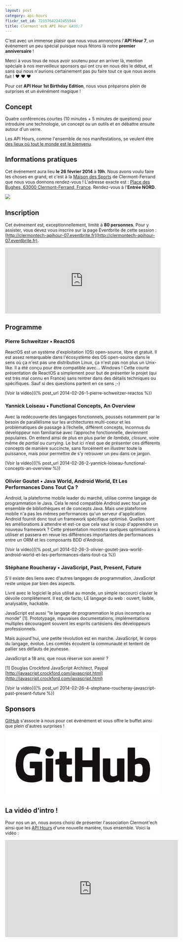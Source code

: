```yaml
---
layout: post
category: api-hours
flickr_set_id: 72157642242455944
title: Clermont'ech API Hour &#35;7
---
```


C'est avec un immense plaisir que nous vous annonçons l'**API Hour 7**, un
événement un peu spécial puisque nous fêtons là notre **premier anniversaire** !

Merci à vous tous de nous avoir soutenu pour en arriver là, mention spéciale à
nos merveilleux sponsors qui ont cru en nous dès le début, et sans qui nous
n'aurions certainement pas pu faire tout ce que nous avons fait ! &hearts;
&hearts; &hearts;

Pour cet **API Hour 1st Birthday Edition**, nous vous préparons plein de
surprises et un événément magique !

## Concept

Quatre conférences courtes (10 minutes + 5 minutes de questions) pour
introduire une technologie, un concept ou un outils et en débattre ensuite
autour d'un verre.

Les API Hours, comme l'ensemble de nos manifestations, se veulent être [des
lieux où tout le monde est le bienvenu](/code-of-conduct.html).

## Informations pratiques

Cet événement aura lieu **le 26 février 2014** à **19h**. Nous avons voulu faire
les choses en grand, et c'est à la [Maison des
Sports](http://www.clermont-ferrand.fr/La-Maison-des-sports.html) de
Clermont-Ferrand que nous vous donnons rendez-vous !
L'adresse exacte est : [Place des Bughes, 63000 Clermont-Ferrand,
France](https://maps.google.com/maps?q=Maison+des+sports,+Place+des+Bughes,+Clermont-Ferrand,+France&hl=en&sll=45.786032,3.087274&sspn=0.001714,0.00228&oq=maison+des+sports+clermont&t=h&hq=Maison+des+sports,&hnear=Place+des+Bughes,+63000+Clermont-Ferrand,+France&z=16&iwloc=A).
Rendez-vous à l'**Entrée NORD**.

[![](http://maps.googleapis.com/maps/api/staticmap?center=maison+des+sports&size=600x400&sensor=false&markers=color:red|45.786294,3.087301)](https://maps.google.com/maps?q=Maison+des+sports,+Place+des+Bughes,+Clermont-Ferrand,+France&hl=en&sll=45.786032,3.087274&sspn=0.001714,0.00228&oq=maison+des+sports+clermont&t=h&hq=Maison+des+sports,&hnear=Place+des+Bughes,+63000+Clermont-Ferrand,+France&z=16&iwloc=A)

## Inscription

Cet événement est, exceptionnellement, limité à **80 personnes**. Pour y
assister, vous devez vous inscrire sur la page Eventbrite de cette session :
[http://clermontech-apihour-07.eventbrite.fr](http://clermontech-apihour-07.eventbrite.fr).

<iframe src="http://www.eventbrite.com/tickets-external?eid=10570965041&amp;ref=etckt&amp;v=2" frameborder="0" height="214" width="100%" vspace="0" hspace="0" marginheight="5" marginwidth="5" scrolling="auto" allowtransparency="true">Clermont'ech Eventbrite</iframe>

## Programme

### Pierre Schweitzer • ReactOS

ReactOS est un système d'exploitation (OS) open-source, libre et gratuit. Il est
assez remarquable dans l'écosystème des OS open-source dans le sens où ça n'est
pas une distribution Linux, ça n'est pas non plus un Unix-like. Il a été conçu
pour être compatible avec... Windows ! Cette courte présentation de ReactOS a
simplement pour but de présenter le projet (qui est très mal connu en France)
sans rentrer dans des détails techniques ou spécifiques. Sauf si des questions
partent en ce sens ;-)

[Voir la vidéo]({% post_url 2014-02-26-1-pierre-schweitzer-reactos %})

### Yannick Loiseau • Functional Concepts, An Overview

Avec la redécouverte des langages fonctionnels, poussés notamment par le besoin
de parallélisme sur les architectures multi-coeur et les problématiques de
passage à l’échelle, différent concepts, inconnus du développeur non familiarisé
avec l’approche fonctionnelle, deviennent populaires. On entend ainsi de plus en
plus parler de _lambda_, _closure_, voire même de _partial_ ou _currying_.  Le
but ici n’est que de présenter ces différents concepts de manière succincte,
sans forcément en illustrer toute la puissance, mais pour permettre de s’y
retrouver un peu dans ce jargon.

[Voir la vidéo]({% post_url 2014-02-26-2-yannick-loiseau-functional-concepts-an-overview %})

### Olivier Goutet • Java World, Android World, Et Les Performances Dans Tout Ça ?

Android, la plateforme mobile leader du marché, utilise comme langage de
programmation le Java. Cela le rend compatible Android avec tout un ensemble de
bibliothèques et de concepts Java. Mais une plateforme mobile n'a pas les mêmes
performances qu'un serveur d'application. Android fournit donc tout un framework
spécifique optimisé. Quelles sont les améliorations à attendre et est-ce que
cela vaut le coup d'apprendre un nouveau framework ? Cette présentation montrera
quelques optimisations à utiliser et passera en revue les différences
importantes de performances entre un ORM et les composants BDD d'Android.

[Voir la vidéo]({% post_url 2014-02-26-3-olivier-goutet-java-world-android-world-et-les-performances-dans-tout-ca %})

### Stéphane Roucheray • JavaScript, Past, Present, Future

S'il existe des liens avec d'autres langages de programmation, JavaScript reste
unique par bien des aspects.

Livré avec le logiciel le plus utilisé au monde, un simple raccourci clavier le
dévoile complètement. Il est, de facto, LE langage du web : ouvert, lisible,
analysable, hackable.

JavaScript est aussi "le langage de programmation le plus incompris au monde"
[1]. Prototypage, mauvaises documentations, implémentations multiples
découragent souvent les esprits cartésiens des développeurs professionnels.

Mais aujourd'hui, une petite révolution est en marche. JavaScript, le corps du
langage, évolue. Les comités écoutent la communauté et tentent de pallier ses
défauts de jeunesse.

JavaScript a 18 ans, que nous réserve son avenir ?

[1] Douglas Crockford JavaScript Architect, Paypal
<br>[http://javascript.crockford.com/javascript.html](http://javascript.crockford.com/javascript.html)

[Voir la vidéo]({% post_url 2014-02-26-4-stephane-roucheray-javascript-past-present-future %})

## Sponsors

[GitHub](https://github.com/) s'associe à nous pour cet événément et vous offre
le buffet ainsi que plein d'autres surprises !

[![](/images/github-corpo.png)](https://github.com/)

## La vidéo d'intro !

Pour nos un an, nous avons choisi de présenter l'association Clermont'ech ainsi
que les [API Hours](/api-hours/) d'une nouvelle manière, tous ensemble. Voici la
vidéo :

<div class="video">
    <iframe width="560" height="315" src="https://www.youtube.com/embed/bJcKdVDkuXk" frameborder="0" allowfullscreen></iframe>
</div>
